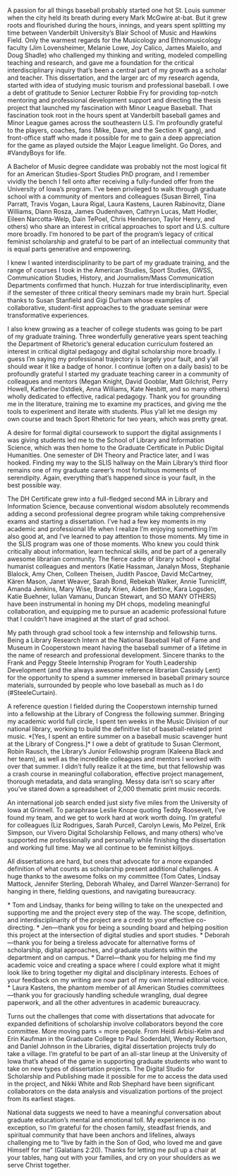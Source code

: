 <p>A passion for all things baseball probably started one hot St. Louis summer when the city held its breath during every Mark McGwire at-bat. But it grew roots and flourished during the hours, innings, and years spent splitting my time between Vanderbilt University’s Blair School of Music and Hawkins Field. Only the warmest regards for the Musicology and Ethnomusicology faculty (Jim Lovensheimer, Melanie Lowe, Joy Calico, James Maiello, and Doug Shadle) who challenged my thinking and writing, modeled compelling teaching and research, and gave me a foundation for the critical interdisciplinary inquiry that’s been a central part of my growth as a scholar and teacher. This dissertation, and the larger arc of my research agenda, started with idea of studying music tourism and professional baseball. I owe a debt of gratitude to Senior Lecturer Robbie Fry for providing top-notch mentoring and professional development support and directing the thesis project that launched my fascination with Minor League Baseball. That fascination took root in the hours spent at Vanderbilt baseball games and Minor League games across the southeastern U.S. I’m profoundly grateful to the players, coaches, fans (Mike, Dave, and the Section K gang), and front-office staff who made it possible for me to gain a deep appreciation for the game as played outside the Major League limelight. Go Dores, and #VandyBoys for life.</p>
<p>A Bachelor of Music degree candidate was probably not the most logical fit for an American Studies-Sport Studies PhD program, and I remember vividly the bench I fell onto after receiving a fully-funded offer from the University of Iowa’s program. I’ve been privileged to walk through graduate school with a community of mentors and colleagues (Susan Birrell, Tina Parratt, Travis Vogan, Laura Rigal, Laura Kastens, Lauren Rabinovitz, Diane Williams, Diann Rosza, James Oudenhaven, Cathryn Lucas, Matt Hodler, Eileen Narcotta-Welp, Dain TePoel, Chris Henderson, Taylor Henry, and others) who share an interest in critical approaches to sport and U.S. culture more broadly. I’m honored to be part of the program’s legacy of critical feminist scholarship and grateful to be part of an intellectual community that is equal parts generative and empowering.</p>
<p>I knew I wanted interdisciplinarity to be part of my graduate training, and the range of courses I took in the American Studies, Sport Studies, GWSS, Communication Studies, History, and Journalism/Mass Communication Departments confirmed that hunch. Huzzah for true interdisciplinarity, even if the semester of three critical theory seminars made my brain hurt. Special thanks to Susan Stanfield and Gigi Durham whose examples of collaborative, student-first approaches to the graduate seminar were transformative experiences.</p>
<p>I also knew growing as a teacher of college students was going to be part of my graduate training. Three wonderfully generative years spent teaching the Department of Rhetoric’s general education curriculum fostered an interest in critical digital pedagogy and digital scholarship more broadly. I guess I’m saying my professional trajectory is largely your fault, and y’all should wear it like a badge of honor. I continue (often on a daily basis) to be profoundly grateful I started my graduate teaching career in a community of colleagues and mentors (Megan Knight, David Gooblar, Matt Gilchrist, Perry Howell, Katherine Ostdiek, Anna Williams, Kate Nesbitt, and so many others) wholly dedicated to effective, radical pedagogy. Thank you for grounding me in the literature, training me to examine my practices, and giving me the tools to experiment and iterate with students. Plus y’all let me design my own course and teach Sport Rhetoric for two years, which was pretty great.</p>
<p>A desire for formal digital coursework to support the digital assignments I was giving students led me to the School of Library and Information Science, which was then home to the Graduate Certificate in Public Digital Humanities. One semester of DH Theory and Practice later, and I was hooked. Finding my way to the SLIS hallway on the Main Library’s third floor remains one of my graduate career’s most fortuitous moments of serendipity. Again, everything that’s happened since is your fault, in the best possible way.</p>
<p>The DH Certificate grew into a full-fledged second MA in Library and Information Science, because conventional wisdom absolutely recommends adding a second professional degree program while taking comprehensive exams and starting a dissertation. I’ve had a few key moments in my academic and professional life when I realize I’m enjoying something I’m also good at, and I’ve learned to pay attention to those moments. My time in the SLIS program was one of those moments. Who knew you could think critically about information, learn technical skills, and be part of a generally awesome librarian community. The fierce cadre of library school + digital humanist colleagues and mentors (Katie Hassman, Janalyn Moss, Stephanie Blalock, Amy Chen, Colleen Theisen, Judith Pascoe, David McCartney, Kären Mason, Janet Weaver, Sarah Bond, Rebekah Walker, Annie Tunnicliff, Amanda Jenkins, Mary Wise, Brady Krien, Aiden Bettine, Kara Logsden, Katie Buehner, Iulian Vamanu, Duncan Stewart, and SO MANY OTHERS) have been instrumental in honing my DH chops, modeling meaningful collaboration, and equipping me to pursue an academic professional future that I couldn’t have imagined at the start of grad school.</p>
<p>My path through grad school took a few internship and fellowship turns. Being a Library Research Intern at the National Baseball Hall of Fame and Museum in Cooperstown meant having the baseball summer of a lifetime in the name of research and professional development. Sincere thanks to the Frank and Peggy Steele Internship Program for Youth Leadership Development (and the always awesome reference librarian Cassidy Lent) for the opportunity to spend a summer immersed in baseball primary source materials, surrounded by people who love baseball as much as I do (#SteeleCurtain).</p>
<p>A reference question I fielded during the Cooperstown internship turned into a fellowship at the Library of Congress the following summer. Bringing my academic world full circle, I spent ten weeks in the Music Division of our national library, working to build the definitive list of baseball-related print music. *[Yes, I spent an entire summer on a baseball music scavenger hunt at the Library of Congress.]* I owe a debt of gratitude to Susan Clermont, Robin Rausch, the Library’s Junior Fellowship program (Kaleena Black and her team), as well as the incredible colleagues and mentors I worked with over that summer. I didn’t fully realize it at the time, but that fellowship was a crash course in meaningful collaboration, effective project management, thorough metadata, and data wrangling. Messy data isn’t so scary after you’ve stared down a spreadsheet of 2,000 thematic print music records.</p>
<p>An international job search ended just sixty five miles from the University of Iowa at Grinnell. To paraphrase Leslie Knope quoting Teddy Roosevelt, I’ve found my team, and we get to work hard at work worth doing. I’m grateful for colleagues (Liz Rodrigues, Sarah Purcell, Carolyn Lewis, Mo Pelzel, Erik Simpson, our Vivero Digital Scholarship Fellows, and many others) who’ve supported me professionally and personally while finishing the dissertation and working full time. May we all continue to be feminist killjoys.</p>
</p>All dissertations are hard, but ones that advocate for a more expanded definition of what counts as scholarship present additional challenges. A huge thanks to the awesome folks on my committee (Tom Oates, Lindsay Mattock, Jennifer Sterling, Deborah Whaley, and Darrel Wanzer-Serrano) for hanging in there, fielding questions, and navigating bureaucracy.</p>
* Tom and Lindsay, thanks for being willing to take on the unexpected and supporting me and the project every step of the way. The scope, definition, and interdisciplinarity of the project are a credit to your effective co-directing. 
* Jen—thank you for being a sounding board and helping position this project at the intersection of digital studies and sport studies. 
* Deborah—thank you for being a tireless advocate for alternative forms of scholarship, digital approaches, and graduate students within the department and on campus. 
* Darrel—thank you for helping me find my academic voice and creating a space where I could explore what it might look like to bring together my digital and disciplinary interests. Echoes of your feedback on my writing are now part of my own internal editorial voice. 
* Laura Kastens, the phantom member of all American Studies committees—thank you for graciously handling schedule wrangling, dual degree paperwork, and all the other adventures in academic bureaucracy. 
<p>Turns out the challenges that come with dissertations that advocate for expanded definitions of scholarship involve collaborators beyond the core committee. More moving parts = more people. From Heidi Arbisi-Kelm and Erin Kaufman in the Graduate College to Paul Soderdahl, Wendy Robertson, and Daniel Johnson in the Libraries, digital dissertation projects truly do take a village. I’m grateful to be part of an all-star lineup at the University of Iowa that’s ahead of the game in supporting graduate students who want to take on new types of dissertation projects. The Digital Studio for Scholarship and Publishing made it possible for me to access the data used in the project, and Nikki White and Rob Shephard have been significant collaborators on the data analysis and visualization portions of the project from its earliest stages.</p>
<p>National data suggests we need to have a meaningful conversation about graduate education’s mental and emotional toll. My experience is no exception, so I’m grateful for the chosen family, steadfast friends, and spiritual community that have been anchors and lifelines, always challenging me to “live by faith in the Son of God, who loved me and gave Himself for me” (Galatians 2:20). Thanks for letting me pull up a chair at your tables, hang out with your families, and cry on your shoulders as we serve Christ together.</p>
